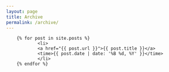 ```yaml
---
layout: page
title: Archive
permalink: /archive/
---
```

<!--This page lists all posts (not pages) organized by date.-->

<div class="post-list">
    
        {% for post in site.posts %}
                <li>
                <a href="{{ post.url }}">{{ post.title }}</a>
                <time>{{ post.date | date: '%B %d, %Y' }}</time>
                </li>
        {% endfor %}
    
</div>
